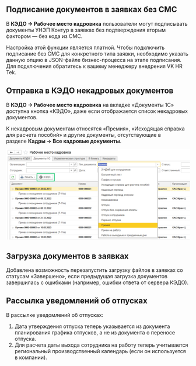 ## **Подписание документов в заявках без СМС** 
В **КЭДО → Рабочее место кадровика** пользователи могут подписывать документы УНЭП Контур в заявках без подтверждения вторым фактором — без кода из СМС.

Настройка этой функции является платной. Чтобы подключить подписание без СМС для конкретного типа заявки, необходимо указать данную опцию в JSON-файле бизнес-процесса на этапе подписания. Для подключения обратитесь к вашему менеджеру внедрения VK HR Tek.

## **Отправка в КЭДО некадровых документов**
В **КЭДО → Рабочее место кадровика** на вкладке «Документы 1С» доступна кнопка «КЭДО», даже если отображается список некадровых документов.

К некадровым документам относятся «Премия», «Исходящая справка для расчета пособий» и другие документы, отсутствующие в разделе **Кадры → Все кадровые документы**.

![](./assets/Screenshot_131.png)

## **Загрузка документов в заявках**
Добавлена возможность перезапустить загрузку файлов в заявках со статусам «Завершено», если предыдущая загрузка документов завершилась с ошибками (например, ошибки ответа от сервера КЭДО).

## **Рассылка уведомлений об отпусках**
В рассылке уведомлений об отпусках:

1. Дата утверждения отпуска теперь указывается из документа планирования графика отпусков, а не из документа о переносе отпуска. 
1. Для расчета даты выхода сотрудника на работу теперь учитывается региональный производственный календарь (если он используется в компании).